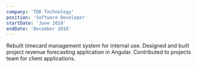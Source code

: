 ```yaml
---
company: 'TDK Technology'
position: 'Software Developer'
startDate: 'June 2018'
endDate: 'December 2018'
---
```


Rebuilt timecard management system for internal use. Designed and built project revenue forecasting application in Angular. Contributed to projects team for client applications.

